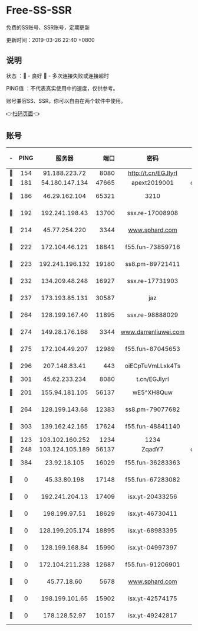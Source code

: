 # Free-SS-SSR

免费的SS账号、SSR账号，定期更新

更新时间：2019-03-26 22:40 +0800

## 说明

状态     ：🙂 - 良好 🙁 - 多次连接失败或连接超时

PING值   ：不代表真实使用中的速度，仅供参考。

账号兼容SS、SSR，你可以自由在两个软件中使用。

👉[扫码页面](https://liesauer.github.io/Free-SS-SSR/)👈

## 账号

|-|PING|服务器|端口|密码|加密方式|区域|
|:----:|:----:|:-----:|-----:|:----:|:----:|:----:|
|🙂|154|91.188.223.72|8080|http://t.cn/EGJIyrl|rc4-md5|RU|
|🙂|181|54.180.147.134|47665|apext2019001|chacha20|KR|
|🙂|186|46.29.162.104|65321|3210|aes-256-ctr|RU|
|🙂|192|192.241.198.43|13700|ssx.re-17008908|aes-256-cfb|US|
|🙂|214|45.77.254.220|3344|www.sphard.com|aes-256-cfb|SG|
|🙂|222|172.104.46.121|18841|f55.fun-73859716|aes-256-cfb|SG|
|🙂|223|192.241.196.132|19180|ss8.pm-89721411|aes-256-cfb|US|
|🙂|232|134.209.48.248|16927|ssx.re-17731903|aes-256-cfb|US|
|🙂|237|173.193.85.131|30587|jaz|aes-256-cfb|US|
|🙂|264|128.199.167.40|11895|ssx.re-98888029|aes-256-cfb|SG|
|🙂|274|149.28.176.168|3344|www.darrenliuwei.com|aes-256-cfb|AU|
|🙂|275|172.104.49.207|12989|f55.fun-87045653|aes-256-cfb|SG|
|🙂|296|207.148.83.41|443|oiECpTuVmLLxk4Ts|aes-256-cfb|AU|
|🙂|301|45.62.233.234|8080|t.cn/EGJIyrl|rc4-md5|CA|
|🙂|201|155.94.181.105|56137|wE5^XH8Quw|aes-256-cfb|US|
|🙂|264|128.199.143.68|12383|ss8.pm-79077682|aes-256-cfb|SG|
|🙂|303|139.162.42.165|17624|f55.fun-48841140|aes-256-cfb|SG|
|🙁|123|103.102.160.252|1234|1234|rc4-md5|JP|
|🙁|248|103.124.105.189|56137|ZqadY7|chacha20|US|
|🙁|384|23.92.18.105|16029|f55.fun-36283363|aes-256-cfb|US|
|🙁|0|45.33.80.198|17148|f55.fun-67283082|aes-256-cfb|US|
|🙁|0|192.241.204.13|17409|isx.yt-20433256|aes-256-cfb|US|
|🙁|0|198.199.97.51|18629|isx.yt-46730411|aes-256-cfb|US|
|🙁|0|128.199.205.174|18895|isx.yt-68983395|aes-256-cfb|SG|
|🙁|0|128.199.168.84|15990|isx.yt-04997397|aes-256-cfb|SG|
|🙁|0|172.104.211.238|12687|f55.fun-91206901|aes-256-cfb|US|
|🙁|0|45.77.18.60|5678|www.sphard.com|aes-256-cfb|JP|
|🙁|0|198.199.101.65|15902|isx.yt-42574175|aes-256-cfb|US|
|🙁|0|178.128.52.97|10157|isx.yt-49242817|aes-256-cfb|SG|
